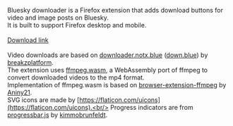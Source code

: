 Bluesky downloader is a Firefox extension that adds download buttons for video and image posts on Bluesky.<br/>
It is built to support Firefox desktop and mobile.
<br/><br/>
[Download link](https://addons.mozilla.org/firefox/addon/bluesky-downloader)
<br/><br/>
Video downloads are based on [downloader.notx.blue](https://github.com/breakzplatform/downloader.notx.blue) ([down.blue](https://down.blue)) by [breakzplatform](https://github.com/breakzplatform).<br/>
The extension uses [ffmpeg.wasm](https://github.com/ffmpegwasm/ffmpeg.wasm), a WebAssembly port of ffmpeg to convert downloaded videos to the mp4 format.<br/>
Implementation of ffmpeg.wasm is based on [browser-extension-ffmpeg](https://github.com/Aniny21/browser-extension-ffmpeg) by [Aniny21](https://github.com/Aniny21).<br/>
SVG icons are made by [https://flaticon.com/uicons](https://flaticon.com/uicons).<br/>
Progress indicators are from [progressbar.js](https://github.com/kimmobrunfeldt/progressbar.js) by [kimmobrunfeldt](https://github.com/kimmobrunfeldt). 

